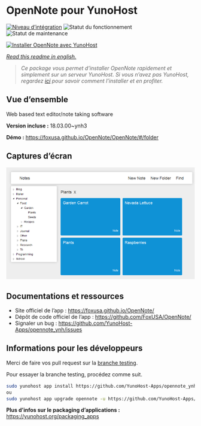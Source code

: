 <!--
N.B.: This README was automatically generated by https://github.com/YunoHost/apps/tree/master/tools/README-generator
It shall NOT be edited by hand.
-->

# OpenNote pour YunoHost

[![Niveau d’intégration](https://dash.yunohost.org/integration/opennote.svg)](https://dash.yunohost.org/appci/app/opennote) ![Statut du fonctionnement](https://ci-apps.yunohost.org/ci/badges/opennote.status.svg) ![Statut de maintenance](https://ci-apps.yunohost.org/ci/badges/opennote.maintain.svg)

[![Installer OpenNote avec YunoHost](https://install-app.yunohost.org/install-with-yunohost.svg)](https://install-app.yunohost.org/?app=opennote)

*[Read this readme in english.](./README.md)*

> *Ce package vous permet d’installer OpenNote rapidement et simplement sur un serveur YunoHost.
Si vous n’avez pas YunoHost, regardez [ici](https://yunohost.org/#/install) pour savoir comment l’installer et en profiter.*

## Vue d’ensemble

Web based text editor/note taking software

**Version incluse :** 18.03.00~ynh3

**Démo :** https://foxusa.github.io/OpenNote/OpenNote/#/folder

## Captures d’écran

![Capture d’écran de OpenNote](./doc/screenshots/screenshot.png)

## Documentations et ressources

* Site officiel de l’app : <https://foxusa.github.io/OpenNote/>
* Dépôt de code officiel de l’app : <https://github.com/FoxUSA/OpenNote/>
* Signaler un bug : <https://github.com/YunoHost-Apps/opennote_ynh/issues>

## Informations pour les développeurs

Merci de faire vos pull request sur la [branche testing](https://github.com/YunoHost-Apps/opennote_ynh/tree/testing).

Pour essayer la branche testing, procédez comme suit.

``` bash
sudo yunohost app install https://github.com/YunoHost-Apps/opennote_ynh/tree/testing --debug
ou
sudo yunohost app upgrade opennote -u https://github.com/YunoHost-Apps/opennote_ynh/tree/testing --debug
```

**Plus d’infos sur le packaging d’applications :** <https://yunohost.org/packaging_apps>